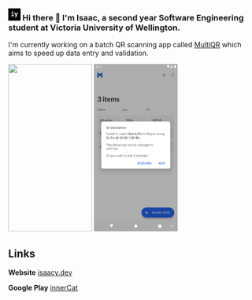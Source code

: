 ### <img src="https://github.com/isaacy2012/isaacyoung/blob/main/img/IY.svg"  width="25" height="25"> Hi there 👋 I'm Isaac, a second year Software Engineering student at Victoria University of Wellington.

I'm currently working on a batch QR scanning app called [MultiQR](https://github.com/isaacy2012/MultiQR) which aims to speed up data entry and validation.

<p float="left">
<img src="https://isaacy.dev/img/multiqr/home_screen.gif"  width="170" height="340">
<img src="https://github.com/isaacy2012/MultiQR/blob/main/readMeImages/regex_match_failure.png"  width="170" height="340">
</p>

## Links
**Website** [isaacy.dev](https://isaacy.dev)

**Google Play** [innerCat](https://play.google.com/store/apps/developer?id=innerCat)

<!--
**isaacy2012/isaacy2012** is a ✨ _special_ ✨ repository because its `README.md` (this file) appears on your GitHub profile.

Here are some ideas to get you started:

- 🔭 I’m currently working on ...
- 🌱 I’m currently learning ...
- 👯 I’m looking to collaborate on ...
- 🤔 I’m looking for help with ...
- 💬 Ask me about ...
- 📫 How to reach me: ...
- 😄 Pronouns: ...
- ⚡ Fun fact: ...
-->
